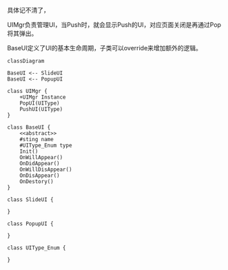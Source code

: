 具体记不清了，

UIMgr负责管理UI，当Push时，就会显示Push的UI，对应页面关闭是再通过Pop将其弹出。

BaseUI定义了UI的基本生命周期，子类可以override来增加额外的逻辑。

```mermaid
classDiagram

BaseUI <-- SlideUI
BaseUI <-- PopupUI

class UIMgr {
	+UIMgr Instance
	PopUI(UIType)
	PushUI(UIType)
}

class BaseUI {
	<<abstract>>
	#sting name
	#UIType_Enum type
	Init()
	OnWillAppear()
	OnDidAppear()
	OnWillDisAppear()
	OnDisAppear()
	OnDestory()
}

class SlideUI {
	
}

class PopupUI {
	
}

class UIType_Enum {
	
}
```



